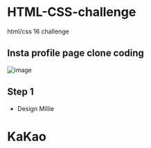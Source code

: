 # HTML-CSS-challenge
html/css 16 challenge 

## Insta profile page clone coding
![image](https://user-images.githubusercontent.com/40200760/80856162-69fc4900-8c82-11ea-8f31-6af20f5370ba.png)


## Step 1
- Design Millie


# KaKao
